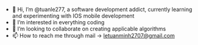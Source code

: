 - 👋 Hi, I’m @tuanle277, a software development addict, currently learning and experimenting with IOS mobile development
- 👀 I’m interested in everything coding
- 💞️ I’m looking to collaborate on creating applicable algorithms
- 📫 How to reach me through mail -> letuanminh2707@gmail.com

<!---
tuanle277/tuanle277 is a ✨ special ✨ repository because its `README.md` (this file) appears on your GitHub profile.
You can click the Preview link to take a look at your changes.
--->
